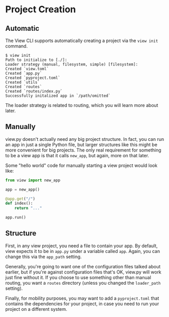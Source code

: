 # Project Creation

## Automatic

The View CLI supports automatically creating a project via the `view init` command.

```
$ view init
Path to initialize to [./]:
Loader strategy (manual, filesystem, simple) [filesystem]:
Created `view.toml`
Created `app.py`
Created `pyproject.toml`
Created `utils`
Created `routes`
Created `routes/index.py`
Successfully initalized app in `/path/omitted`
```

The loader strategy is related to routing, which you will learn more about later.

## Manually

view.py doesn't actually need any big project structure. In fact, you can run an app in just a single Python file, but larger structures like this might be more convenient for big projects. The only real requirement for something to be a view app is that it calls `new_app`, but again, more on that later.

Some "hello world" code for manually starting a view project would look like:

```py
from view import new_app

app = new_app()

@app.get("/")
def index():
    return "..."

app.run()
```

## Structure

First, in any view project, you need a file to contain your app. By default, view expects it to be in `app.py` under a variable called `app`. Again, you can change this via the `app_path` setting.

Generally, you're going to want one of the configuration files talked about earlier, but if you're against configuration files that's OK, view.py will work just fine without it. If you choose to use something other than manual routing, you want a `routes` directory (unless you changed the `loader_path` setting).

Finally, for mobility purposes, you may want to add a `pyproject.toml` that contains the dependencies for your project, in case you need to run your project on a different system.
